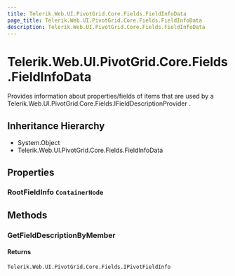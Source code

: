 ```yaml
---
title: Telerik.Web.UI.PivotGrid.Core.Fields.FieldInfoData
page_title: Telerik.Web.UI.PivotGrid.Core.Fields.FieldInfoData
description: Telerik.Web.UI.PivotGrid.Core.Fields.FieldInfoData
---
```


# Telerik.Web.UI.PivotGrid.Core.Fields.FieldInfoData

Provides information about properties/fields of items that are used by a Telerik.Web.UI.PivotGrid.Core.Fields.IFieldDescriptionProvider .

## Inheritance Hierarchy

* System.Object
* Telerik.Web.UI.PivotGrid.Core.Fields.FieldInfoData

## Properties

###  RootFieldInfo `ContainerNode`

## Methods

###  GetFieldDescriptionByMember

#### Returns

`Telerik.Web.UI.PivotGrid.Core.Fields.IPivotFieldInfo` 

